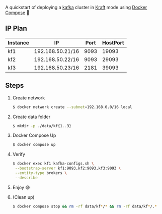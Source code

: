 A quickstart of deploying a [kafka](https://kafka.apache.org/) cluster in [Kraft](https://developer.confluent.io/learn/kraft/) mode using [Docker Compose](https://docs.docker.com/compose/) :whale2:

## IP Plan

| Instance | IP               | Port | HostPort |
| -------- | ---------------- | ---- | -------- |
| kf1      | 192.168.50.21/16 | 9093 | 19093    |
| kf2      | 192.168.50.22/16 | 9093 | 29093    |
| kf3      | 192.168.50.23/16 | 2181 | 39093    |

## Steps

1. Create network

   ```bash
   $ docker network create --subnet=192.168.0.0/16 local
   ```

2. Create data folder

   ```bash
   $ mkdir -p ./data/kf{1..3}
   ```

3. Docker Compose Up

   ```bash
   $ docker compose up
   ```

4. Verify

   ```bash
   $ docker exec kf1 kafka-configs.sh \
    --bootstrap-server kf1:9093,kf2:9093,kf3:9093 \
    --entity-type brokers \
    --describe
   ```

5. Enjoy :smile:

6. (Clean up)

   ```bash
   $ docker compose stop && rm -rf data/kf*/* && rm -rf data/kf*/.*
   ```

